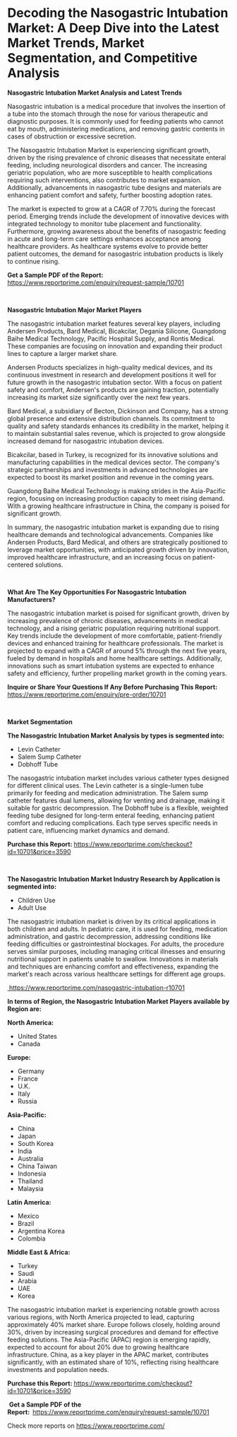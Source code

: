 <p><h1>Decoding the Nasogastric Intubation Market: A Deep Dive into the Latest Market Trends, Market Segmentation, and Competitive Analysis</h1></p><p><strong>Nasogastric Intubation Market Analysis and Latest Trends</strong></p>
<p><p>Nasogastric intubation is a medical procedure that involves the insertion of a tube into the stomach through the nose for various therapeutic and diagnostic purposes. It is commonly used for feeding patients who cannot eat by mouth, administering medications, and removing gastric contents in cases of obstruction or excessive secretion.</p><p>The Nasogastric Intubation Market is experiencing significant growth, driven by the rising prevalence of chronic diseases that necessitate enteral feeding, including neurological disorders and cancer. The increasing geriatric population, who are more susceptible to health complications requiring such interventions, also contributes to market expansion. Additionally, advancements in nasogastric tube designs and materials are enhancing patient comfort and safety, further boosting adoption rates. </p><p>The market is expected to grow at a CAGR of 7.70% during the forecast period. Emerging trends include the development of innovative devices with integrated technology to monitor tube placement and functionality. Furthermore, growing awareness about the benefits of nasogastric feeding in acute and long-term care settings enhances acceptance among healthcare providers. As healthcare systems evolve to provide better patient outcomes, the demand for nasogastric intubation products is likely to continue rising.</p></p>
<p><strong>Get a Sample PDF of the Report:&nbsp;</strong> <a href="https://www.reportprime.com/enquiry/request-sample/10701?utm_campaign=2306&utm_medium=2&utm_source=Github&utm_content=ia&utm_term=20032025&utm_id=nasogastric-intubation">https://www.reportprime.com/enquiry/request-sample/10701</a></p>
<p>&nbsp;</p>
<p><strong>Nasogastric Intubation Major Market Players</strong></p>
<p><p>The nasogastric intubation market features several key players, including Andersen Products, Bard Medical, Bicakcilar, Degania Silicone, Guangdong Baihe Medical Technology, Pacific Hospital Supply, and Rontis Medical. These companies are focusing on innovation and expanding their product lines to capture a larger market share.</p><p>Andersen Products specializes in high-quality medical devices, and its continuous investment in research and development positions it well for future growth in the nasogastric intubation sector. With a focus on patient safety and comfort, Andersen's products are gaining traction, potentially increasing its market size significantly over the next few years.</p><p>Bard Medical, a subsidiary of Becton, Dickinson and Company, has a strong global presence and extensive distribution channels. Its commitment to quality and safety standards enhances its credibility in the market, helping it to maintain substantial sales revenue, which is projected to grow alongside increased demand for nasogastric intubation devices.</p><p>Bicakcilar, based in Turkey, is recognized for its innovative solutions and manufacturing capabilities in the medical devices sector. The company's strategic partnerships and investments in advanced technologies are expected to boost its market position and revenue in the coming years.</p><p>Guangdong Baihe Medical Technology is making strides in the Asia-Pacific region, focusing on increasing production capacity to meet rising demand. With a growing healthcare infrastructure in China, the company is poised for significant growth.</p><p>In summary, the nasogastric intubation market is expanding due to rising healthcare demands and technological advancements. Companies like Andersen Products, Bard Medical, and others are strategically positioned to leverage market opportunities, with anticipated growth driven by innovation, improved healthcare infrastructure, and an increasing focus on patient-centered solutions.</p></p>
<p>&nbsp;</p>
<p><strong>What Are The Key Opportunities For Nasogastric Intubation Manufacturers?</strong></p>
<p><p>The nasogastric intubation market is poised for significant growth, driven by increasing prevalence of chronic diseases, advancements in medical technology, and a rising geriatric population requiring nutritional support. Key trends include the development of more comfortable, patient-friendly devices and enhanced training for healthcare professionals. The market is projected to expand with a CAGR of around 5% through the next five years, fueled by demand in hospitals and home healthcare settings. Additionally, innovations such as smart intubation systems are expected to enhance safety and efficiency, further propelling market growth in the coming years.</p></p>
<p><strong>Inquire or Share Your Questions If Any Before Purchasing This Report:</strong> <a href="https://www.reportprime.com/enquiry/pre-order/10701?utm_campaign=2306&utm_medium=2&utm_source=Github&utm_content=ia&utm_term=20032025&utm_id=nasogastric-intubation">https://www.reportprime.com/enquiry/pre-order/10701</a></p>
<p>&nbsp;</p>
<p><strong>Market Segmentation</strong></p>
<p><strong>The Nasogastric Intubation Market Analysis by types is segmented into:</strong></p>
<p><ul><li>Levin Catheter</li><li>Salem Sump Catheter</li><li>Dobhoff Tube</li></ul></p>
<p><p>The nasogastric intubation market includes various catheter types designed for different clinical uses. The Levin catheter is a single-lumen tube primarily for feeding and medication administration. The Salem sump catheter features dual lumens, allowing for venting and drainage, making it suitable for gastric decompression. The Dobhoff tube is a flexible, weighted feeding tube designed for long-term enteral feeding, enhancing patient comfort and reducing complications. Each type serves specific needs in patient care, influencing market dynamics and demand.</p></p>
<p><strong>Purchase this Report:&nbsp;</strong><a href="https://www.reportprime.com/checkout?id=10701&price=3590&utm_campaign=2306&utm_medium=2&utm_source=Github&utm_content=ia&utm_term=20032025&utm_id=nasogastric-intubation">https://www.reportprime.com/checkout?id=10701&price=3590</a></p>
<p>&nbsp;</p>
<p><strong>The Nasogastric Intubation Market Industry Research by Application is segmented into:</strong></p>
<p><ul><li>Children Use</li><li>Adult Use</li></ul></p>
<p><p>The nasogastric intubation market is driven by its critical applications in both children and adults. In pediatric care, it is used for feeding, medication administration, and gastric decompression, addressing conditions like feeding difficulties or gastrointestinal blockages. For adults, the procedure serves similar purposes, including managing critical illnesses and ensuring nutritional support in patients unable to swallow. Innovations in materials and techniques are enhancing comfort and effectiveness, expanding the market's reach across various healthcare settings for different age groups.</p></p>
<p><a href="https://www.reportprime.com/nasogastric-intubation-r10701?utm_campaign=2306&utm_medium=2&utm_source=Github&utm_content=ia&utm_term=20032025&utm_id=nasogastric-intubation">&nbsp;https://www.reportprime.com/nasogastric-intubation-r10701</a></p>
<p><strong>In terms of Region, the Nasogastric Intubation Market Players available by Region are:</strong></p>
<p>
    <p> <strong> North America: </strong>
        <ul>
            <li>United States</li>
            <li>Canada</li>
        </ul>
        </p> 
    <p> <strong> Europe: </strong>
        <ul>
            <li>Germany</li>
            <li>France</li>
            <li>U.K.</li>
            <li>Italy</li>
            <li>Russia</li>
        </ul>
        </p> 
    <p> <strong> Asia-Pacific: </strong>
        <ul>
            <li>China</li>
            <li>Japan</li>
            <li>South Korea</li>
            <li>India</li>
            <li>Australia</li>
            <li>China Taiwan</li>
            <li>Indonesia</li>
            <li>Thailand</li>
            <li>Malaysia</li>
        </ul>
        </p> 
    <p> <strong> Latin America: </strong>
        <ul>
            <li>Mexico</li>
            <li>Brazil</li>
            <li>Argentina Korea</li>
            <li>Colombia</li>
        </ul>
        </p> 
    <p> <strong> Middle East & Africa: </strong>
        <ul>
            <li>Turkey</li>
            <li>Saudi</li>
            <li>Arabia</li>
            <li>UAE</li>
            <li>Korea</li>
        </ul>
    </p>
    </p>
<p><p>The nasogastric intubation market is experiencing notable growth across various regions, with North America projected to lead, capturing approximately 40% market share. Europe follows closely, holding around 30%, driven by increasing surgical procedures and demand for effective feeding solutions. The Asia-Pacific (APAC) region is emerging rapidly, expected to account for about 20% due to growing healthcare infrastructure. China, as a key player in the APAC market, contributes significantly, with an estimated share of 10%, reflecting rising healthcare investments and population needs.</p></p>
<p><strong>Purchase this Report: </strong><a href="https://www.reportprime.com/checkout?id=10701&price=3590&utm_campaign=2306&utm_medium=2&utm_source=Github&utm_content=ia&utm_term=20032025&utm_id=nasogastric-intubation">https://www.reportprime.com/checkout?id=10701&price=3590</a></p>
<p>&nbsp;<strong>Get a Sample PDF of the Report:&nbsp;&nbsp;</strong><a href="https://www.reportprime.com/enquiry/request-sample/10701?utm_campaign=2306&utm_medium=2&utm_source=Github&utm_content=ia&utm_term=20032025&utm_id=nasogastric-intubation">https://www.reportprime.com/enquiry/request-sample/10701</a></p>
<p><strong></strong></p>
<p>Check more reports on <a href="https://www.reportprime.com/?utm_campaign=2306&utm_medium=2&utm_source=Github&utm_content=ia&utm_term=20032025&utm_id=nasogastric-intubation">https://www.reportprime.com/</a></p>